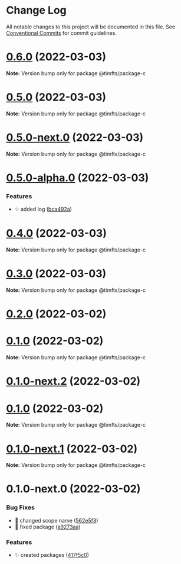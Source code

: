 # Change Log

All notable changes to this project will be documented in this file.
See [Conventional Commits](https://conventionalcommits.org) for commit guidelines.

# [0.6.0](https://github.com/Timfts/monorepo-workflow/compare/v0.5.0-alpha.0...v0.6.0) (2022-03-03)

**Note:** Version bump only for package @timfts/package-c





# [0.5.0](https://github.com/Timfts/monorepo-workflow/compare/v0.5.0-next.0...v0.5.0) (2022-03-03)

**Note:** Version bump only for package @timfts/package-c





# [0.5.0-next.0](https://github.com/Timfts/monorepo-workflow/compare/v0.5.0-alpha.0...v0.5.0-next.0) (2022-03-03)

**Note:** Version bump only for package @timfts/package-c





# [0.5.0-alpha.0](https://github.com/Timfts/monorepo-workflow/compare/v0.4.0...v0.5.0-alpha.0) (2022-03-03)


### Features

* ✨ added log ([bca492a](https://github.com/Timfts/monorepo-workflow/commit/bca492a04d892f4b4b1429f3d0ebd997bbed1d60))





# [0.4.0](https://github.com/Timfts/monorepo-workflow/compare/v0.3.0...v0.4.0) (2022-03-03)

**Note:** Version bump only for package @timfts/package-c





# [0.3.0](https://github.com/Timfts/monorepo-workflow/compare/v0.2.0...v0.3.0) (2022-03-03)

**Note:** Version bump only for package @timfts/package-c





# [0.2.0](https://github.com/Timfts/monorepo-workflow/compare/v0.1.0-next.2...v0.2.0) (2022-03-02)



# [0.1.0](https://github.com/Timfts/monorepo-workflow/compare/v0.1.0-next.1...v0.1.0) (2022-03-02)

**Note:** Version bump only for package @timfts/package-c





# [0.1.0-next.2](https://github.com/Timfts/monorepo-workflow/compare/v0.1.0-next.1...v0.1.0-next.2) (2022-03-02)
# [0.1.0](https://github.com/Timfts/monorepo-workflow/compare/v0.1.0-next.1...v0.1.0) (2022-03-02)

**Note:** Version bump only for package @timfts/package-c





# [0.1.0-next.1](https://github.com/Timfts/monorepo-workflow/compare/v0.1.0-next.0...v0.1.0-next.1) (2022-03-02)

**Note:** Version bump only for package @timfts/package-c





# 0.1.0-next.0 (2022-03-02)


### Bug Fixes

* 🐛 changed scope name ([562e5f3](https://github.com/Timfts/monorepo-workflow/commit/562e5f34f3e10d52e358e1d9bbd217e5573c0cfa))
* 🐛 fixed package ([a9273aa](https://github.com/Timfts/monorepo-workflow/commit/a9273aad264e78153f6236957066c4bd483ae3b1))


### Features

* ✨ created packages ([417f5c0](https://github.com/Timfts/monorepo-workflow/commit/417f5c05553378210998f584fe0a2cb504bf8802))
